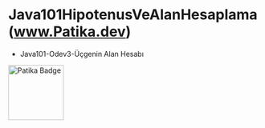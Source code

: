 # Java101HipotenusVeAlanHesaplama   (www.Patika.dev)

- Java101-Odev3-Üçgenin Alan Hesabı

 <a href="https://app.patika.dev/rosalie" target="blank"><img src="https://global-uploads.webflow.com/6097e0eca1e87557da031fef/609859a191abe5d64b17fed3_Patika%20logo-p-500.png" height="110" alt="Patika Badge"/></a>
